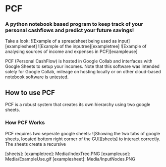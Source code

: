 # PCF
### A python notebook based program to keep track of your personal cashflows and predict your future savings!

Take a look:
![Example of a spreadsheet being used as input][examplesheet] ![Example of the inputree][exampletree] 
![Example of analysing sources of income and expenses in PCF][exampleuse]

PCF (Personal CashFlow) is hosted in Google Collab and interfaces with Google Sheets to setup your incomes. Note that this software was intended solely for Google Collab, mileage on hosting locally or on other cloud-based notebook software is untested. 

## How to use PCF
PCF is a robust system that creates its own hierarchy using two google sheets.
### How PCF Works
PCF requires two seperate google sheets:
![Showing the two tabs of google sheets, located bottom right corner of the GUI][sheets]
to interact correctly. The sheets create a recursive 

[sheets]: 
[exampletree]: Media/IndexTree.PNG
[exampleuse]: Media/ExampleUse.gif
[examplesheet]: Media/InputNodes.PNG
